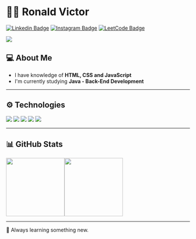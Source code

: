 # 👨‍💻 Ronald Victor

[![Linkedin Badge](https://img.shields.io/badge/-LinkedIn-blue?style=flat-square&logo=linkedin&logoColor=white)](https://linkedin.com/in/your-profile)
[![Instagram Badge](https://img.shields.io/badge/Instagram-E4405F?style=flat-square&logo=instagram&logoColor=white)](https://www.instagram.com/13isme_/)
[![LeetCode Badge](https://img.shields.io/badge/LeetCode-000000?style=flat&logo=LeetCode&logoColor=#d16c06)](https://leetcode.com/your-profile)

<img src="https://readme-typing-svg.herokuapp.com/?font=Righteous&size=35&width=500&height=70&duration=4000&lines=Hello+World!" />

## 💻 About Me

- I have knowledge of **HTML, CSS and JavaScript**
- I'm currently studying **Java - Back-End Development**

---

## ⚙️ Technologies

<div style="display: inline_block">
  <img src="https://img.shields.io/badge/HTML5-E34F26?style=for-the-badge&logo=html5&logoColor=white" />
  <img src="https://img.shields.io/badge/CSS3-1572B6?style=for-the-badge&logo=css3&logoColor=white" />
  <img src="https://img.shields.io/badge/JavaScript-F7DF1E?style=for-the-badge&logo=javascript&logoColor=black" />
  <img src="https://img.shields.io/badge/Git-F05032?style=for-the-badge&logo=git&logoColor=white" />
  <img src="https://img.shields.io/badge/Linux-FCC624?style=for-the-badge&logo=linux&logoColor=black" />
</div>

---

## 📊 GitHub Stats

<div style="display:flex" align="center">
  <img height="160em" src="https://github-readme-stats.vercel.app/api?username=victorx73&show_icons=true&theme=transparent" />
  <img height="160em" src="https://github-readme-stats.vercel.app/api/top-langs/?username=victorx73&layout=compact&theme=transparent" />
</div>

---

🔎 Always learning something new.
